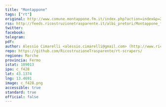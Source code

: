```yaml
---
title: "Montappone"
tags: ["rt"]
original: http://www.comune.montappone.fm.it/index.php?action=index&p=28
rss: http://feeds.ricostruzionetrasparente.it/albi_pretori/Montappone_feed.xml
twitter: 
facebook: 
telegram: 
pdf: 
author: Alessio Cimarelli <alessio.cimarelli@gmail.com> (http://www.ricostruzionetrasparente.it)
repo: https://github.com/RicostruzioneTrasparente/rt-scrapers/
regione: Marche
provincia: Fermo
istat: 109013
ipa: c_f428
lat: 43.1374
lng: 13.4691
image: c_f428.png
accessible: true
standard: true
official: false
---
```

